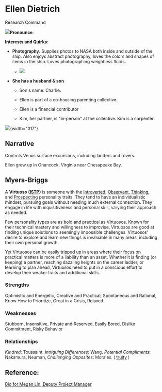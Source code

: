 # Ellen Dietrich

Research Command

![](https://www.nasa.gov/sites/default/files/thumbnails/image/iss059e035668.jpg)**Pronounce**:

**Interests and Quirks**:

-   **Photography**. Supplies photos to NASA both inside and outside of the ship. Also enjoys abstract photography, loves the colors and shapes of items in the ship. Loves photographing weightless fluids.

    -   ![](https://d9-wret.s3.us-west-2.amazonaws.com/assets/palladium/production/s3fs-public/styles/full_width/public/thumbnails/image/wss-water-in-space.jpg)

-   **She has a husband & son**

    -   Son's name: Charlie.

    -   Ellen is part of a co-housing parenting collective.

    -   Ellen is a financial contributor

    -   Kim, her partner, is "in-person" at the collective. Kim is a carpenter.

![](https://as1.ftcdn.net/v2/jpg/03/12/88/92/1000_F_312889274_vsm0eCPjBJro6VMwmouzQrNHyInuGSF2.jpg){width="317"}

## Narrative

Controls Venus surface excursions, including landers and rovers.

Ellen grew up in Onancock, Virginia near Chesapeake Bay.

## Myers-Briggs

A **Virtuoso ([ISTP](https://www.16personalities.com/istp-personality))** is someone with the [Introverted](https://www.16personalities.com/articles/mind-introverted-vs-extraverted), [Observant](https://www.16personalities.com/articles/energy-intuitive-vs-observant), [Thinking](https://www.16personalities.com/articles/nature-thinking-vs-feeling), and [Prospecting](https://www.16personalities.com/articles/tactics-judging-vs-prospecting) personality traits. They tend to have an individualistic mindset, pursuing goals without needing much external connection. They engage in life with inquisitiveness and personal skill, varying their approach as needed.

Few personality types are as bold and practical as Virtuosos. Known for their technical mastery and willingness to improvise, Virtuosos are good at finding unique solutions to seemingly impossible challenges. Virtuosos' desire to explore and learn new things is invaluable in many areas, including their own personal growth.

Yet Virtuosos can be easily tripped up in areas where their focus on practical matters is more of a liability than an asset. Whether it is finding (or keeping) a partner, reaching dazzling heights on the career ladder, or learning to plan ahead, Virtuosos need to put in a conscious effort to develop their weaker traits and additional skills.

### Strengths

Optimistic and Energetic, Creative and Practical, Spontaneous and Rational, Know How to Prioritize, Great in a Crisis, Relaxed

### **Weaknesses**

Stubborn, Insensitive, Private and Reserved, Easily Bored, Dislike Commitment, Risky Behavior

### Relationships

*Kindred*: Toussaint. *Intriguing Differences*: Wang. *Potential Compliments*: Nakamura, Neuman, *Challenging Opposites*: Morales. ( [truity](https://www.truity.com/personality-type/ISTP/relationships) )

## Reference:

[Bio for Megan Lin, Deputy Project Manager](https://mars.nasa.gov/people/profile/index.cfm?id=22847)
